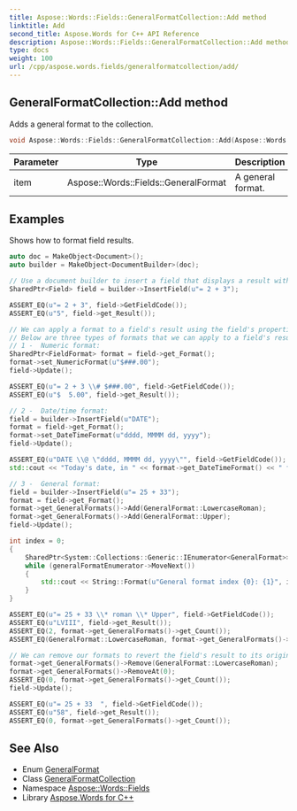 ```yaml
---
title: Aspose::Words::Fields::GeneralFormatCollection::Add method
linktitle: Add
second_title: Aspose.Words for C++ API Reference
description: Aspose::Words::Fields::GeneralFormatCollection::Add method. Adds a general format to the collection in C++.
type: docs
weight: 100
url: /cpp/aspose.words.fields/generalformatcollection/add/
---
```

## GeneralFormatCollection::Add method


Adds a general format to the collection.

```cpp
void Aspose::Words::Fields::GeneralFormatCollection::Add(Aspose::Words::Fields::GeneralFormat item)
```


| Parameter | Type | Description |
| --- | --- | --- |
| item | Aspose::Words::Fields::GeneralFormat | A general format. |

## Examples



Shows how to format field results. 
```cpp
auto doc = MakeObject<Document>();
auto builder = MakeObject<DocumentBuilder>(doc);

// Use a document builder to insert a field that displays a result with no format applied.
SharedPtr<Field> field = builder->InsertField(u"= 2 + 3");

ASSERT_EQ(u"= 2 + 3", field->GetFieldCode());
ASSERT_EQ(u"5", field->get_Result());

// We can apply a format to a field's result using the field's properties.
// Below are three types of formats that we can apply to a field's result.
// 1 -  Numeric format:
SharedPtr<FieldFormat> format = field->get_Format();
format->set_NumericFormat(u"$###.00");
field->Update();

ASSERT_EQ(u"= 2 + 3 \\# $###.00", field->GetFieldCode());
ASSERT_EQ(u"$  5.00", field->get_Result());

// 2 -  Date/time format:
field = builder->InsertField(u"DATE");
format = field->get_Format();
format->set_DateTimeFormat(u"dddd, MMMM dd, yyyy");
field->Update();

ASSERT_EQ(u"DATE \\@ \"dddd, MMMM dd, yyyy\"", field->GetFieldCode());
std::cout << "Today's date, in " << format->get_DateTimeFormat() << " format:\n\t" << field->get_Result() << std::endl;

// 3 -  General format:
field = builder->InsertField(u"= 25 + 33");
format = field->get_Format();
format->get_GeneralFormats()->Add(GeneralFormat::LowercaseRoman);
format->get_GeneralFormats()->Add(GeneralFormat::Upper);
field->Update();

int index = 0;
{
    SharedPtr<System::Collections::Generic::IEnumerator<GeneralFormat>> generalFormatEnumerator = format->get_GeneralFormats()->GetEnumerator();
    while (generalFormatEnumerator->MoveNext())
    {
        std::cout << String::Format(u"General format index {0}: {1}", index++, generalFormatEnumerator->get_Current()) << std::endl;
    }
}

ASSERT_EQ(u"= 25 + 33 \\* roman \\* Upper", field->GetFieldCode());
ASSERT_EQ(u"LVIII", field->get_Result());
ASSERT_EQ(2, format->get_GeneralFormats()->get_Count());
ASSERT_EQ(GeneralFormat::LowercaseRoman, format->get_GeneralFormats()->idx_get(0));

// We can remove our formats to revert the field's result to its original form.
format->get_GeneralFormats()->Remove(GeneralFormat::LowercaseRoman);
format->get_GeneralFormats()->RemoveAt(0);
ASSERT_EQ(0, format->get_GeneralFormats()->get_Count());
field->Update();

ASSERT_EQ(u"= 25 + 33  ", field->GetFieldCode());
ASSERT_EQ(u"58", field->get_Result());
ASSERT_EQ(0, format->get_GeneralFormats()->get_Count());
```

## See Also

* Enum [GeneralFormat](../../generalformat/)
* Class [GeneralFormatCollection](../)
* Namespace [Aspose::Words::Fields](../../)
* Library [Aspose.Words for C++](../../../)
